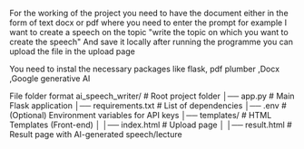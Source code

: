 For the working of the project you need to have the document either in the form of text docx or pdf where you need to enter the prompt for example I want to create a speech on the topic "write the topic on which you want to create the speech" And save it locally after running the programme you can upload the file in the upload page

You need to instal the necessary packages like flask, pdf plumber ,Docx ,Google generative AI

File folder format
ai_speech_writer/ # Root project folder
│── app.py # Main Flask application
│── requirements.txt # List of dependencies
│── .env # (Optional) Environment variables for API keys
│── templates/ # HTML Templates (Front-end)
│ │── index.html # Upload page
│ │── result.html # Result page with AI-generated speech/lecture
